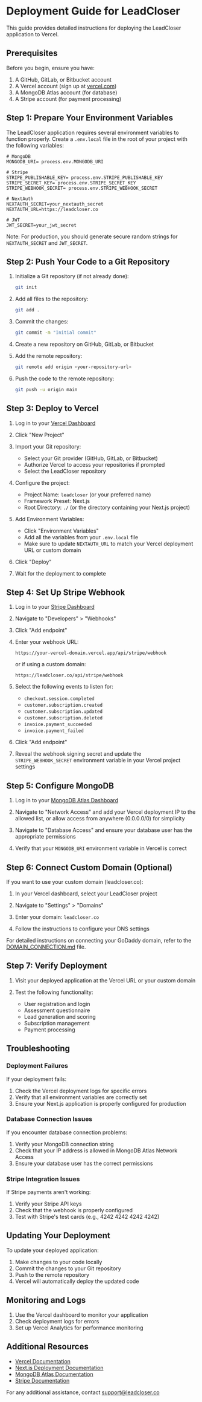 # Deployment Guide for LeadCloser

This guide provides detailed instructions for deploying the LeadCloser application to Vercel.

## Prerequisites

Before you begin, ensure you have:

1. A GitHub, GitLab, or Bitbucket account
2. A Vercel account (sign up at [vercel.com](https://vercel.com))
3. A MongoDB Atlas account (for database)
4. A Stripe account (for payment processing)

## Step 1: Prepare Your Environment Variables

The LeadCloser application requires several environment variables to function properly. Create a `.env.local` file in the root of your project with the following variables:

```
# MongoDB
MONGODB_URI= process.env.MONGODB_URI

# Stripe
STRIPE_PUBLISHABLE_KEY= process.env.STRIPE_PUBLISHABLE_KEY
STRIPE_SECRET_KEY= process.env.STRIPE_SECRET_KEY
STRIPE_WEBHOOK_SECRET= process.env.STRIPE_WEBHOOK_SECRET

# NextAuth
NEXTAUTH_SECRET=your_nextauth_secret
NEXTAUTH_URL=https://leadcloser.co

# JWT
JWT_SECRET=your_jwt_secret
```

Note: For production, you should generate secure random strings for `NEXTAUTH_SECRET` and `JWT_SECRET`.

## Step 2: Push Your Code to a Git Repository

1. Initialize a Git repository (if not already done):
   ```bash
   git init
   ```

2. Add all files to the repository:
   ```bash
   git add .
   ```

3. Commit the changes:
   ```bash
   git commit -m "Initial commit"
   ```

4. Create a new repository on GitHub, GitLab, or Bitbucket

5. Add the remote repository:
   ```bash
   git remote add origin <your-repository-url>
   ```

6. Push the code to the remote repository:
   ```bash
   git push -u origin main
   ```

## Step 3: Deploy to Vercel

1. Log in to your [Vercel Dashboard](https://vercel.com/dashboard)

2. Click "New Project"

3. Import your Git repository:
   - Select your Git provider (GitHub, GitLab, or Bitbucket)
   - Authorize Vercel to access your repositories if prompted
   - Select the LeadCloser repository

4. Configure the project:
   - Project Name: `leadcloser` (or your preferred name)
   - Framework Preset: Next.js
   - Root Directory: `./` (or the directory containing your Next.js project)

5. Add Environment Variables:
   - Click "Environment Variables"
   - Add all the variables from your `.env.local` file
   - Make sure to update `NEXTAUTH_URL` to match your Vercel deployment URL or custom domain

6. Click "Deploy"

7. Wait for the deployment to complete

## Step 4: Set Up Stripe Webhook

1. Log in to your [Stripe Dashboard](https://dashboard.stripe.com)

2. Navigate to "Developers" > "Webhooks"

3. Click "Add endpoint"

4. Enter your webhook URL:
   ```
   https://your-vercel-domain.vercel.app/api/stripe/webhook
   ```
   or if using a custom domain:
   ```
   https://leadcloser.co/api/stripe/webhook
   ```

5. Select the following events to listen for:
   - `checkout.session.completed`
   - `customer.subscription.created`
   - `customer.subscription.updated`
   - `customer.subscription.deleted`
   - `invoice.payment_succeeded`
   - `invoice.payment_failed`

6. Click "Add endpoint"

7. Reveal the webhook signing secret and update the `STRIPE_WEBHOOK_SECRET` environment variable in your Vercel project settings

## Step 5: Configure MongoDB

1. Log in to your [MongoDB Atlas Dashboard](https://cloud.mongodb.com)

2. Navigate to "Network Access" and add your Vercel deployment IP to the allowed list, or allow access from anywhere (0.0.0.0/0) for simplicity

3. Navigate to "Database Access" and ensure your database user has the appropriate permissions

4. Verify that your `MONGODB_URI` environment variable in Vercel is correct

## Step 6: Connect Custom Domain (Optional)

If you want to use your custom domain (leadcloser.co):

1. In your Vercel dashboard, select your LeadCloser project

2. Navigate to "Settings" > "Domains"

3. Enter your domain: `leadcloser.co`

4. Follow the instructions to configure your DNS settings

For detailed instructions on connecting your GoDaddy domain, refer to the [DOMAIN_CONNECTION.md](DOMAIN_CONNECTION.md) file.

## Step 7: Verify Deployment

1. Visit your deployed application at the Vercel URL or your custom domain

2. Test the following functionality:
   - User registration and login
   - Assessment questionnaire
   - Lead generation and scoring
   - Subscription management
   - Payment processing

## Troubleshooting

### Deployment Failures

If your deployment fails:

1. Check the Vercel deployment logs for specific errors
2. Verify that all environment variables are correctly set
3. Ensure your Next.js application is properly configured for production

### Database Connection Issues

If you encounter database connection problems:

1. Verify your MongoDB connection string
2. Check that your IP address is allowed in MongoDB Atlas Network Access
3. Ensure your database user has the correct permissions

### Stripe Integration Issues

If Stripe payments aren't working:

1. Verify your Stripe API keys
2. Check that the webhook is properly configured
3. Test with Stripe's test cards (e.g., 4242 4242 4242 4242)

## Updating Your Deployment

To update your deployed application:

1. Make changes to your code locally
2. Commit the changes to your Git repository
3. Push to the remote repository
4. Vercel will automatically deploy the updated code

## Monitoring and Logs

1. Use the Vercel dashboard to monitor your application
2. Check deployment logs for errors
3. Set up Vercel Analytics for performance monitoring

## Additional Resources

- [Vercel Documentation](https://vercel.com/docs)
- [Next.js Deployment Documentation](https://nextjs.org/docs/deployment)
- [MongoDB Atlas Documentation](https://docs.atlas.mongodb.com/)
- [Stripe Documentation](https://stripe.com/docs)

For any additional assistance, contact support@leadcloser.co
